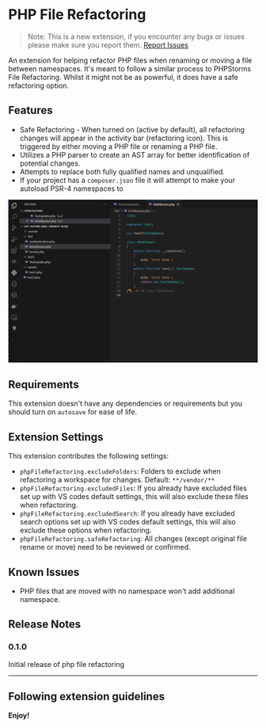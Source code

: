 # PHP File Refactoring

> Note: This is a new extension, if you encounter any bugs or issues please make sure you report them. [Report Issues](https://github.com/PlusTimeIT/vscode-php-file-refactoring/issues)

An extension for helping refactor PHP files when renaming or moving a file between namespaces. It's meant to follow a similar process to PHPStorms File Refactoring. Whilst it might not be as powerful, it does have a safe refactoring option.

## Features

- Safe Refactoring - When turned on (active by default), all refactoring changes will appear in the activity bar (refactoring icon). This is triggered by either moving a PHP file or renaming a PHP file.
- Utilizes a PHP parser to create an AST array for better identification of potential changes.
- Attempts to replace both fully qualified names and unqualified.
- If your project has a `composer.json` file it will attempt to make your autoload PSR-4 namespaces to

![Safe Refactoring](images/SafeRefactoring.gif 'Safe Refactoring')

## Requirements

This extension doesn't have any dependencies or requirements but you should turn on `autosave` for ease of life.

## Extension Settings

This extension contributes the following settings:

- `phpFileRefactoring.excludeFolders`: Folders to exclude when refactoring a workspace for changes. Default: `**/vendor/**`
- `phpFileRefactoring.excludedFiles`: If you already have excluded files set up with VS codes default settings, this will also exclude these files when refactoring.
- `phpFileRefactoring.excludedSearch`: If you already have excluded search options set up with VS codes default settings, this will also exclude these options when refactoring.
- `phpFileRefactoring.safeRefactoring`: All changes (except original file rename or move) need to be reviewed or confirmed.

## Known Issues

- PHP files that are moved with no namespace won't add additional namespace.

## Release Notes

### 0.1.0

Initial release of php file refactoring

---

## Following extension guidelines

**Enjoy!**
